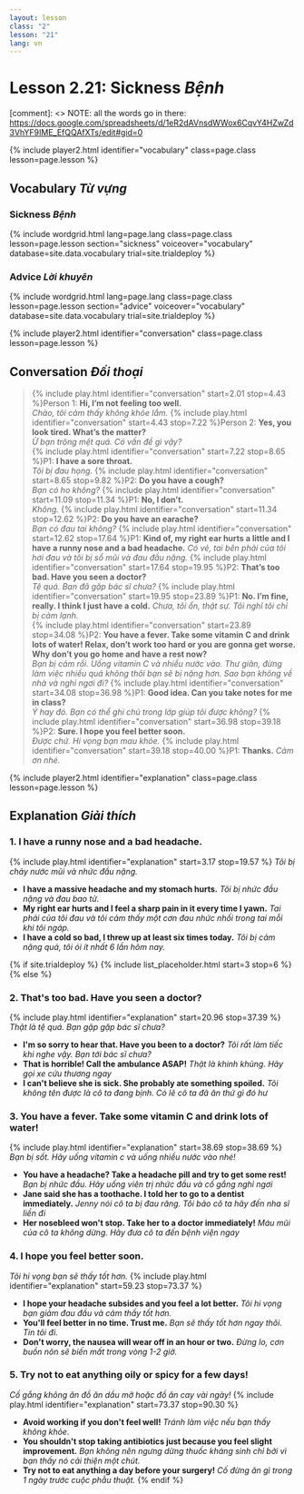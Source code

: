 ```yaml
---
layout: lesson
class: "2"
lesson: "21"
lang: vn
---
```



# Lesson 2.21: Sickness *Bệnh*

[comment]: <> NOTE: all the words go in there: https://docs.google.com/spreadsheets/d/1eR2dAVnsdWWox6CqvY4HZwZd3VhYF9IME_EfQQAfXTs/edit#gid=0

{% include player2.html identifier="vocabulary" class=page.class lesson=page.lesson %}
## Vocabulary *Từ vựng*


### Sickness *Bệnh*

{% include wordgrid.html lang=page.lang
		class=page.class 
		lesson=page.lesson 
		section="sickness"
		voiceover="vocabulary"
		database=site.data.vocabulary 
		trial=site.trialdeploy %}


### Advice *Lời khuyên*

{% include wordgrid.html lang=page.lang
		class=page.class 
		lesson=page.lesson 
		section="advice"
		voiceover="vocabulary"
		database=site.data.vocabulary 
		trial=site.trialdeploy %}




{% include player2.html identifier="conversation" class=page.class lesson=page.lesson %}

## Conversation *Đối thoại*

> {% include play.html identifier="conversation" start=2.01 stop=4.43 %}Person 1: **Hi, I’m not feeling too well.**  
*Chào, tôi cảm thấy không khỏe lắm.*
> {% include play.html identifier="conversation" start=4.43 stop=7.22 %}Person 2: **Yes, you look tired. What’s the matter?**  
*Ừ bạn trông mệt quá. Có vấn đề gì vậy?*  
> {% include play.html identifier="conversation" start=7.22 stop=8.65 %}P1: **I have a sore throat.**   
*Tôi bị đau họng.*
> {% include play.html identifier="conversation" start=8.65 stop=9.82 %}P2: **Do you have a cough?**  
*Bạn có ho không?*
> {% include play.html identifier="conversation" start=11.09 stop=11.34 %}P1: **No, I don’t.**  
*Không.*
> {% include play.html identifier="conversation" start=11.34 stop=12.62 %}P2: **Do you have an earache?**  
*Bạn có đau tai không?*
> {% include play.html identifier="conversation" start=12.62 stop=17.64 %}P1: **Kind of, my right ear hurts a little and I have a runny nose and a bad headache.**    *Có vẻ, tai bên phải của tôi hơi đau và tôi bị sổ mũi và đau đầu nặng.*
> {% include play.html identifier="conversation" start=17.64 stop=19.95 %}P2: **That’s too bad. Have you seen a doctor?**    
*Tệ quá. Bạn đã gặp bác sĩ chưa?*
> {% include play.html identifier="conversation" start=19.95 stop=23.89 %}P1: **No. I’m fine, really. I think I just have a cold.**
*Chưa, tôi ổn, thật sự. Tôi nghĩ tôi chỉ bị cảm lạnh.*    
> {% include play.html identifier="conversation" start=23.89 stop=34.08 %}P2: **You have a fever. Take some vitamin C and drink lots of water! Relax, don’t work too hard or you are gonna get worse. Why don’t you go home and have a rest now?**  
*Bạn bị cảm rồi. Uống vitamin C và nhiều nước vào. Thư giãn, đừng làm việc nhiều quá không thôi bạn sẽ bị nặng hơn. Sao bạn không về nhà và nghỉ ngơi đi?*
> {% include play.html identifier="conversation" start=34.08 stop=36.98 %}P1: **Good idea. Can you take notes for me in class?**  
*Ý hay đó. Bạn có thể ghi chú trong lớp giúp tôi được không?*
> {% include play.html identifier="conversation" start=36.98 stop=39.18 %}P2: **Sure. I hope you feel better soon.**  
*Được chứ. Hi vọng bạn mau khỏe.*
> {% include play.html identifier="conversation" start=39.18 stop=40.00 %}P1: **Thanks.**  *Cảm ơn nhé.*


{% include player2.html identifier="explanation" class=page.class lesson=page.lesson %}

## Explanation *Giải thích*
### 1. I have a runny nose and a bad headache.
{% include play.html identifier="explanation" start=3.17 stop=19.57 %}
*Tôi bị chảy nước mũi và nhức đầu nặng.* 
- **I have a massive headache and my stomach hurts.** *Tôi bị nhức đầu nặng và đau bao tử.*
- **My right ear hurts and I feel a sharp pain in it every time I yawn.** *Tai phải của tôi đau và tôi cảm thấy một cơn đau nhức nhối trong tai mỗi khi tôi ngáp.*
- **I have a cold so bad, I threw up at least six times today.**  *Tôi bị cảm nặng quá, tôi ói ít nhất 6 lần hôm nay.*


{% if site.trialdeploy %}
  {% include list_placeholder.html start=3 stop=6 %}
  {% else %}
  

### 2. That's too bad. Have you seen a doctor?
{% include play.html identifier="explanation" start=20.96 stop=37.39 %}
*Thật là tệ quá. Bạn gặp gặp bác sĩ chưa?*
- **I'm so sorry to hear that. Have you been to a doctor?** *Tôi rất làm tiếc khi nghe vậy. Bạn tới bác sĩ chưa?*
- **That is horrible! Call the ambulance ASAP!** *Thật là khinh khủng. Hãy gọi xe cứu thương ngay*
- **I can't believe she is sick. She probably ate something spoiled.** *Tôi không tên được là cô ta đang bịnh. Có lẽ cô ta đã ăn thứ gì đó hư*

### 3. You have a fever. Take some vitamin C and drink lots of water!
{% include play.html identifier="explanation" start=38.69 stop=38.69 %}
*Bạn bị sốt. Hãy uống vitamin c và uống nhiều nước vào nhé!*
- **You have a headache? Take a headache pill and try to get some rest!** *Bạn bị nhức đầu. Hãy uống viên trị nhức đầu và cố gắng nghỉ ngơi*
- **Jane said she has a toothache. I told her to go to a dentist immediately.** *Jenny nói cô ta bị đau răng. Tôi bảo cô ta hãy đến nha sĩ liền đi*
- **Her nosebleed won't stop. Take her to a doctor immediately!**  *Máu mũi của cô ta không dừng. Hãy đưa cô ta đến bệnh viện ngay*

### 4. I hope you feel better soon. 
*Tôi hi vọng bạn sẽ thấy tốt hơn.*
{% include play.html identifier="explanation" start=59.23 stop=73.37 %}

- **I hope your headache subsides and you feel a lot better.**  *Tôi hi vọng bạn giảm đau đầu và cảm thấy tốt hơn.*
- **You'll feel better in no time. Trust me.**  *Bạn sẽ thấy tốt hơn ngay thôi. Tin tôi đi.*
- **Don't worry, the nausea will wear off in an hour or two.** *Đừng lo, cơn buồn nôn sẽ biến mất trong vòng 1-2 giờ.*

### 5. Try not to eat anything oily or spicy for a few days!
*Cố gắng không ăn đồ ăn dầu mỡ hoặc đồ ăn cay vài ngày!*
{% include play.html identifier="explanation" start=73.37 stop=90.30 %}
- **Avoid working if you don't feel well!**  *Tránh làm việc nếu bạn thấy không khỏe.*
- **You shouldn't stop taking antibiotics just because you feel slight improvement.**  *Bạn không nên ngưng dừng thuốc kháng sinh chỉ bởi vì bạn thấy nó cải thiện một chút.*
- **Try not to eat anything a day before your surgery!**  *Cố đừng ăn gì trong 1 ngày trước cuộc phẫu thuật.*
{% endif %}